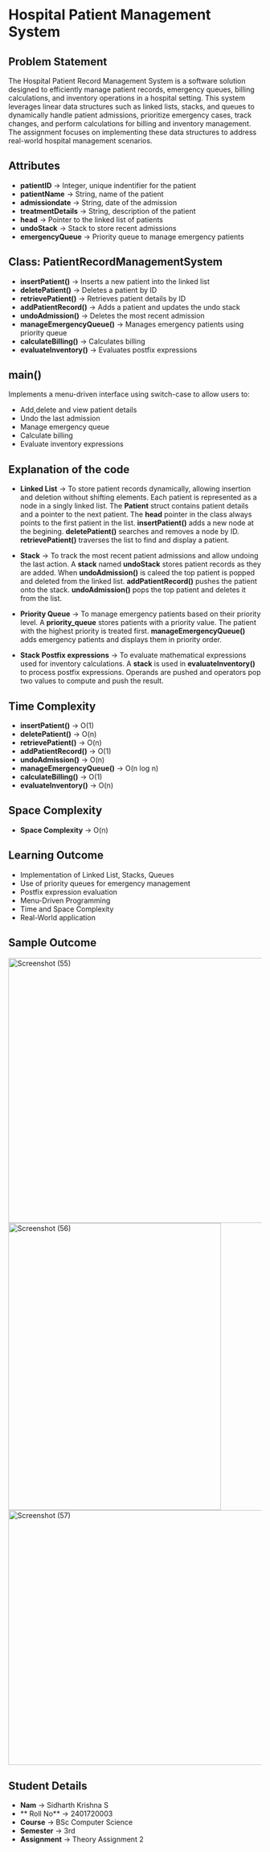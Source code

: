 # **Hospital Patient Management System**

## **Problem Statement**
The Hospital Patient Record Management System is a software solution designed to efficiently manage patient records, emergency queues, billing calculations, and inventory operations in a hospital setting. This system leverages linear data structures such as linked lists, stacks, and queues to dynamically handle patient admissions, prioritize emergency cases, track changes, and perform calculations for billing and inventory management. The assignment focuses on implementing these data structures to address real-world hospital management scenarios.

## **Attributes**
- **patientID** -> Integer, unique indentifier for the patient
- **patientName** -> String, name of the patient
- **admissiondate** -> String, date of the admission
- **treatmentDetails** -> String, description of the patient
- **head** -> Pointer to the linked list of patients
- **undoStack** -> Stack to store recent admissions
- **emergencyQueue** -> Priority queue to manage emergency patients


## **Class: PatientRecordManagementSystem**
- **insertPatient()** -> Inserts a new patient into the linked list
- **deletePatient()** -> Deletes a patient by ID
- **retrievePatient()** -> Retrieves patient details by ID
- **addPatientRecord()** -> Adds a patient and updates the undo stack
- **undoAdmission()** -> Deletes the most recent admission
- **manageEmergencyQueue()** -> Manages emergency patients using priority queue
- **calculateBilling()** -> Calculates billing
- **evaluateInventory()** -> Evaluates postfix expressions


## **main()**
Implements a menu-driven interface using switch-case to allow users to: 
- Add,delete and view patient details
- Undo the last admission
- Manage emergency queue
- Calculate billing
- Evaluate inventory expressions


## **Explanation of the code**
- **Linked List** -> To store patient records dynamically, allowing insertion and deletion without shifting elements. Each patient is represented as a node in a singly linked list. The **Patient** struct contains patient details and a pointer to the next patient. The **head** pointer in the class always points to the first patient in the list. **insertPatient()** adds a new node at the begining. **deletePatient()** searches and removes a node by ID. **retrievePatient()** traverses the list to find and display a patient.

- **Stack** -> To track the most recent patient admissions and allow undoing the last action. A **stack<Patient>** named **undoStack** stores patient records as they are added. When **undoAdmission()** is caleed the top patient is popped and deleted from the linked list. **addPatientRecord()** pushes the patient onto the stack. **undoAdmission()** pops the top patient and deletes it from the list.

- **Priority Queue** -> To manage emergency patients based on their priority level. A **priority_queue<EmergencyPatient>** stores patients with a priority value. The patient with the highest priority is treated first. **manageEmergencyQueue()** adds emergency patients and displays them in priority order.

- **Stack Postfix expressions** -> To evaluate mathematical expressions used for inventory calculations. A **stack<int>** is used in **evaluateInventory()** to process postfix expressions. Operands are pushed and operators pop two values to compute and push the result.


## **Time Complexity**
- **insertPatient()** -> O(1)
- **deletePatient()** -> O(n)
- **retrievePatient()** -> O(n)
- **addPatientRecord()** -> O(1)
- **undoAdmission()** -> O(n)
- **manageEmergencyQueue()** -> O(n log n)
- **calculateBilling()** -> O(1)
- **evaluateInventory()** -> O(n)


## **Space Complexity**
- **Space Complexity** -> O(n)
 

## **Learning Outcome** 
- Implementation of Linked List, Stacks, Queues
- Use of priority queues for emergency management
- Postfix expression evaluation
- Menu-Driven Programming
- Time and Space Complexity
- Real-World application


## **Sample Outcome**
<img width="513" height="527" alt="Screenshot (55)" src="https://github.com/user-attachments/assets/9ab5a528-f0b3-4960-b7c4-074b6cbde6c2" />
<img width="423" height="571" alt="Screenshot (56)" src="https://github.com/user-attachments/assets/0580b559-0473-4e08-b93b-d7e91a8a8fcd" />
<img width="589" height="507" alt="Screenshot (57)" src="https://github.com/user-attachments/assets/cb6f7722-ad77-4768-b949-a8b681a378d2" />


## **Student Details** 
- **Nam**        ->      Sidharth Krishna S
- ** Roll No**   ->      2401720003
- **Course**     ->      BSc Computer Science
- **Semester**   ->      3rd
- **Assignment** ->     Theory Assignment 2





















